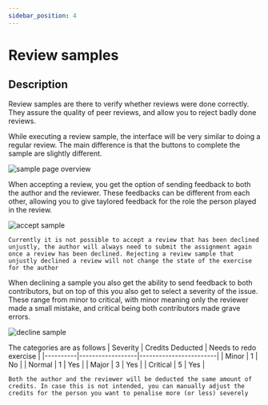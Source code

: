 ```yaml
---
sidebar_position: 4
---
```


# Review samples

## Description
Review samples are there to verify whether reviews were done correctly. They assure the quality of peer reviews, and allow you to reject badly done reviews. 

While executing a review sample, the interface will be very similar to doing a regular review. The main difference is that the buttons to complete the sample are slightly different.

![sample page overview](/img/coaches/samples/sample-overview.png)

When accepting a review, you get the option of sending feedback to both the author and the reviewer. These feedbacks can be different from each other, allowing you to give taylored feedback for the role the person played in the review.

![accept sample](/img/coaches/samples/sample-accept.png)

```warn
Currently it is not possible to accept a review that has been declined unjustly, the author will always need to submit the assignment again once a review has been declined. Rejecting a review sample that unjustly declined a review will not change the state of the exercise for the author
```

When declining a sample you also get the ability to send feedback to both contributors, but on top of this you also get to select a severity of the issue. These range from minor to critical, with minor meaning only the reviewer made a small mistake, and critical being both contributors made grave errors.

![decline sample](/img/coaches/samples/sample-decline.png)

The categories are as follows
| Severity | Credits Deducted | Needs to redo exercise |
|----------|------------------|------------------------|
| Minor    | 1                | No                     |
| Normal   | 1                | Yes                    |
| Major    | 3                | Yes                    |
| Critical | 5                | Yes                    |

```warn
Both the author and the reviewer will be deducted the same amount of credits. In case this is not intended, you can manually adjust the credits for the person you want to penalise more (or less) severely
```
